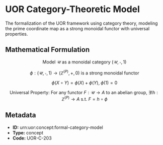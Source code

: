 # UOR Category-Theoretic Model

The formalization of the UOR framework using category theory, modeling the prime coordinate map as a strong monoidal functor with universal properties.

## Mathematical Formulation

$$
\text{Model } \mathcal{U} \text{ as a monoidal category } (\mathcal{U}, \circ, 1)
$$

$$
\phi: (\mathcal{U}, \circ, 1) \to (\mathbb{Z}^{(P)}, +, 0) \text{ is a strong monoidal functor}
$$

$$
\phi(X \circ Y) = \phi(X) + \phi(Y), \; \phi(1) = 0
$$

$$
\text{Universal Property: For any functor } F: \mathcal{U} \to A \text{ to an abelian group, } \exists! h: \mathbb{Z}^{(P)} \to A \text{ s.t. } F = h \circ \phi
$$

## Metadata

- **ID:** urn:uor:concept:formal-category-model
- **Type:** concept
- **Code:** UOR-C-203
